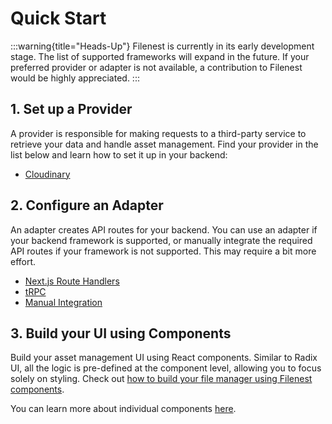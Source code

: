 # Quick Start

:::warning{title="Heads-Up"}
Filenest is currently in its early development stage. The list of supported frameworks will expand in the future. If your preferred provider or adapter is not available, a contribution to Filenest would be highly appreciated.
:::

## 1. Set up a Provider
A provider is responsible for making requests to a third-party service to retrieve your data and handle asset management.
Find your provider in the list below and learn how to set it up in your backend:

- [Cloudinary](/docs/backend/providers/cloudinary)

## 2. Configure an Adapter
An adapter creates API routes for your backend. You can use an adapter if your backend framework is supported, or manually integrate the required API routes if your framework is not supported. This may require a bit more effort.

- [Next.js Route Handlers](/docs/backend/adapters/nextjs-route-handlers)
- [tRPC](/docs/backend/adapters/trpc)
- [Manual Integration](/docs/backend/adapters/custom-integration)

## 3. Build your UI using Components
Build your asset management UI using React components.
Similar to Radix UI, all the logic is pre-defined at the component level, allowing you to focus solely on styling.
Check out [how to build your file manager using Filenest components](/docs/frontend/minimal-setup).

You can learn more about individual components [here](/docs/frontend/components/about).